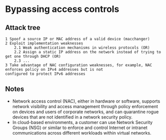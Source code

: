 # Bypassing access controls

## Attack tree

```text
1 Spoof a source IP or MAC address of a valid device (macchanger)
2 Exploit implementation weaknesses
    2.1 Weak authentication mechanisms in wireless protocols (OR)
    2.2 Assign a static IP address on the network instead of trying to get one through DHCP (OR)
    2.3 ...
3 Take advantage of NAC configuration weaknesses, for example, NAC enforces policy on IPv4 addresses but is not 
configured to protect IPv6 addresses
```

## Notes

 * Network access control (NAC), either in hardware or software, supports network visibility and access management 
 through policy enforcement on devices and users of corporate networks, and can quarantine rogue devices that are 
 not identified in a network security policy.
* In cloud-based environments, a customer can use Network Security Groups (NSG) or similar to enforce and control 
Internet or intranet communications across different workloads within virtual networks.
